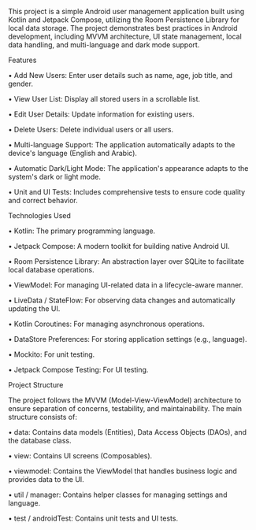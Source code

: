 This project is a simple Android user management application built using Kotlin and Jetpack Compose, utilizing the Room Persistence Library for local data storage. The project demonstrates best practices in Android development, including MVVM architecture, UI state management, local data handling, and multi-language and dark mode support.

Features

•
Add New Users: Enter user details such as name, age, job title, and gender.

•
View User List: Display all stored users in a scrollable list.

•
Edit User Details: Update information for existing users.

•
Delete Users: Delete individual users or all users.

•
Multi-language Support: The application automatically adapts to the device's language (English and Arabic).

•
Automatic Dark/Light Mode: The application's appearance adapts to the system's dark or light mode.

•
Unit and UI Tests: Includes comprehensive tests to ensure code quality and correct behavior.

Technologies Used

•
Kotlin: The primary programming language.

•
Jetpack Compose: A modern toolkit for building native Android UI.

•
Room Persistence Library: An abstraction layer over SQLite to facilitate local database operations.

•
ViewModel: For managing UI-related data in a lifecycle-aware manner.

•
LiveData / StateFlow: For observing data changes and automatically updating the UI.

•
Kotlin Coroutines: For managing asynchronous operations.

•
DataStore Preferences: For storing application settings (e.g., language).

•
Mockito: For unit testing.

•
Jetpack Compose Testing: For UI testing.

Project Structure

The project follows the MVVM (Model-View-ViewModel) architecture to ensure separation of concerns, testability, and maintainability. The main structure consists of:

•
data: Contains data models (Entities), Data Access Objects (DAOs), and the database class.

•
view: Contains UI screens (Composables).

•
viewmodel: Contains the ViewModel that handles business logic and provides data to the UI.

•
util / manager: Contains helper classes for managing settings and language.

•
test / androidTest: Contains unit tests and UI tests.

